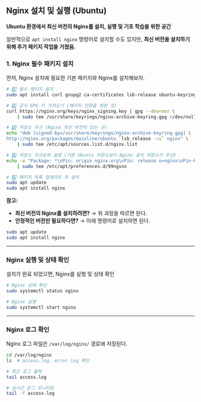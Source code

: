 ## Nginx 설치 및 실행 (Ubuntu)

**Ubuntu 환경에서 최신 버전의 Nginx를 설치, 실행 및 기초 학습을 위한 공간**

일반적으로 `apt install nginx` 명령어로 설치할 수도 있지만, **최신 버전을 설치하기 위해 추가 패키지 작업을 거쳤음.**

### 1. Nginx 필수 패키지 설치

먼저, Nginx 설치에 필요한 기본 패키지와 Nginx를 설치해보자.

```bash
# 1️⃣ 필수 패키지 설치
sudo apt install curl gnupg2 ca-certificates lsb-release ubuntu-keyring

# 2️⃣ 공식 GPG 키 가져오기 (패키지 인증을 위한 것)
curl https://nginx.org/keys/nginx_signing.key | gpg --dearmor \
    | sudo tee /usr/share/keyrings/nginx-archive-keyring.gpg >/dev/null    

# 3️⃣ 저장소 추가 (Nginx 최신 버전이 있는 곳)
echo "deb [signed-by=/usr/share/keyrings/nginx-archive-keyring.gpg] \
http://nginx.org/packages/mainline/ubuntu `lsb_release -cs` nginx" \
    | sudo tee /etc/apt/sources.list.d/nginx.list

# 4️⃣ 저장소 우선순위 설정 (기본 Ubuntu 저장소보다 Nginx 공식 저장소가 우선)
echo -e "Package: *\nPin: origin nginx.org\nPin: release o=nginx\nPin-Priority: 900\n" \
    | sudo tee /etc/apt/preferences.d/99nginx

# 5️⃣ 패키지 목록 업데이트 후 설치
sudo apt update
sudo apt install nginx
```

**참고:**

- **최신 버전의 Nginx를 설치하려면?** → 위 과정을 따르면 된다.
- **안정적인 버전만 필요하다면?** → 아래 명령어로 설치하면 된다.

```bash
sudo apt update
sudo apt install nginx
```

---

### Nginx 실행 및 상태 확인

설치가 완료 되었으면, Nginx를 실행 및 상태 확인

```bash
# Nginx 상태 확인
sudo systemctl status nginx

# Nginx 실행
sudo systemctl start nginx

```

---

### Nginx 로그 확인

Nginx 로그 파일은 `/var/log/nginx/` 경로에 저장된다.

```bash
cd /var/log/nginx
ls  # access.log, error.log 확인

# 최근 로그 출력
tail access.log

# 실시간 로그 모니터링
tail -f access.log

```
